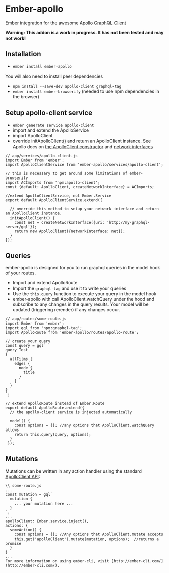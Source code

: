 # Ember-apollo

Ember integration for the awesome [Apollo GraphQL Client](http://dev.apollodata.com/)

**Warning: This addon is a work in progress. It has not been tested and may not work!**

## Installation

* `ember install ember-apollo`

You will also need to install peer dependencies
* `npm install --save-dev apollo-client graphql-tag`
* `ember install ember-browserify` (needed to use npm dependencies in the browser)

## Setup apollo-client service

* `ember generate service apollo-client`
* import and extend the ApolloService
* import ApolloClient
* override initApolloClient() and return an ApolloClient instance. See Apollo docs on [the ApolloClient constructor](http://dev.apollodata.com/core/apollo-client-api.html#apollo-client) and [network interfaces](http://dev.apollodata.com/core/network.html)
```
// app/services/apollo-client.js
import Ember from 'ember';
import ApolloClientService from 'ember-apollo/services/apollo-client';

// this is necessary to get around some limitations of ember-browserify
import ACImports from 'npm:apollo-client';
const {default: ApolloClient, createNetworkInterface} = ACImports;

//extend ApolloClientService, not Ember.Service
export default ApolloClientService.extend({

  // override this method to setup your network interface and return an ApolloClient instance.
  initApolloClient() {
    const net = createNetworkInterface({uri: 'http://my-graphql-server/gql'});
    return new ApolloClient({networkInterface: net});
  }
});
```

## Queries
ember-apollo is designed for you to run graphql queries in the model hook of your routes.
* Import and extend ApolloRoute
* Import the `graphql-tag` and use it to write your queries
* Use the `this.query` function to execute your query in the model hook
* ember-apollo with call ApolloClient.watchQuery under the hood and subscribe to any changes in the query results. Your model will be updated (triggering rerender) if any changes occur.
```
// app/routes/some-route.js
import Ember from 'ember';
import gql from 'npm:graphql-tag';
import ApolloRoute from 'ember-apollo/routes/apollo-route';

// create your query
const query = gql`
query Test
{
  allFilms {
    edges {
      node {
        title
      }
    }
  }
}
`;

// extend ApolloRoute instead of Ember.Route
export default ApolloRoute.extend({
  // the apollo-client service is injected automatically

  model() {
    const options = {}; //any options that ApolloClient.watchQuery allows
    return this.query(query, options);
  }
 });
```

## Mutations
Mutations can be written in any action handler using the standard [ApolloClient API](http://dev.apollodata.com/core/apollo-client-api.html#ApolloClient\.mutate):
```
\\ some-route.js
...
const mutation = gql`
  mutation {
    ... your mutation here ...
  }
`;
...
apolloClient: Ember.service.inject(),
actions: {
  someAction() {
    const options = {}; //Any options that ApolloClient.mutate accepts
    this.get('apolloClient').mutate(mutation, options);  //returns a promise
  }
}
...
For more information on using ember-cli, visit [http://ember-cli.com/](http://ember-cli.com/).
